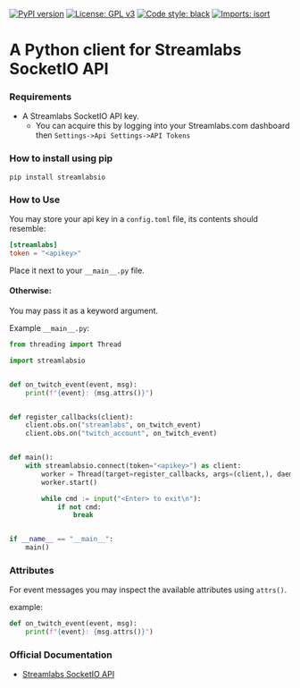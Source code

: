 [![PyPI version](https://badge.fury.io/py/streamlabsio.svg)](https://badge.fury.io/py/streamlabsio)
[![License: GPL v3](https://img.shields.io/badge/License-GPLv3-blue.svg)](https://github.com/onyx-and-iris/streamlabs-socketio-py/blob/dev/LICENSE)
[![Code style: black](https://img.shields.io/badge/code%20style-black-000000.svg)](https://github.com/psf/black)
[![Imports: isort](https://img.shields.io/badge/%20imports-isort-%231674b1?style=flat&labelColor=ef8336)](https://pycqa.github.io/isort/)

# A Python client for Streamlabs SocketIO API

### Requirements

-   A Streamlabs SocketIO API key.
    -   You can acquire this by logging into your Streamlabs.com dashboard then `Settings->Api Settings->API Tokens`

### How to install using pip

```
pip install streamlabsio
```

### How to Use

You may store your api key in a `config.toml` file, its contents should resemble:

```toml
[streamlabs]
token = "<apikey>"
```

Place it next to your `__main__.py` file.

#### Otherwise:

You may pass it as a keyword argument.

Example `__main__.py`:

```python
from threading import Thread

import streamlabsio


def on_twitch_event(event, msg):
    print(f"{event}: {msg.attrs()}")


def register_callbacks(client):
    client.obs.on("streamlabs", on_twitch_event)
    client.obs.on("twitch_account", on_twitch_event)


def main():
    with streamlabsio.connect(token="<apikey>") as client:
        worker = Thread(target=register_callbacks, args=(client,), daemon=True)
        worker.start()

        while cmd := input("<Enter> to exit\n"):
            if not cmd:
                break


if __name__ == "__main__":
    main()
```

### Attributes

For event messages you may inspect the available attributes using `attrs()`.

example:

```python
def on_twitch_event(event, msg):
    print(f"{event}: {msg.attrs()}")
```

### Official Documentation

-   [Streamlabs SocketIO API](https://dev.streamlabs.com/docs/socket-api)
